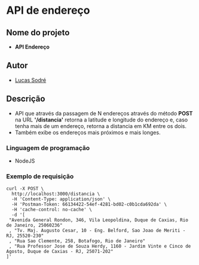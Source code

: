# **API de endereço**

##  Nome do projeto
-   **API Endereço**

##  Autor
-   [Lucas Sodré](https://github.com/lucassdr)

##  Descrição
-   API que através da passagem de N endereços através do método **POST** na URL **'/distancia'** retorna a latitude e longitude do endereço e, caso tenha mais de um endereço, retorna a distancia em KM entre os dois.
-   Também exibe os endereços mais próximos e mais longes.

###  Linguagem de programação
-   NodeJS

### Exemplo de requisição
```
curl -X POST \
  http://localhost:3000/distancia \
  -H 'Content-Type: application/json' \
  -H 'Postman-Token: 66134422-54ef-4281-bd02-c0b1cda692da' \
  -H 'cache-control: no-cache' \
  -d '[
 "Avenida General Rondon, 346, Vila Leopoldina, Duque de Caxias, Rio de Janeiro, 25060236"
 , "Tv. Maj. Augusto Cesar, 10 - Eng. Belford, Sao Joao de Meriti - RJ, 25520-230"
 , "Rua Sao Clemente, 258, Botafogo, Rio de Janeiro"
 , "Rua Professor Jose de Souza Herdy, 1160 - Jardim Vinte e Cinco de Agosto, Duque de Caxias - RJ, 25071-202"
]'
```